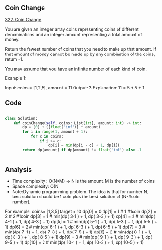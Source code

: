 ## Coin Change

[322. Coin Change](https://leetcode.com/problems/coin-change/description/)

You are given an integer array coins representing coins of different denominations and an integer amount representing a total amount of money.

Return the fewest number of coins that you need to make up that amount. If that amount of money cannot be made up by any combination of the coins, return -1.

You may assume that you have an infinite number of each kind of coin.

 

Example 1:

Input: coins = [1,2,5], amount = 11
Output: 3
Explanation: 11 = 5 + 5 + 1

## Code
```python

class Solution:
    def coinChange(self, coins: List[int], amount: int) -> int:
        dp = [0] + ([float('inf')] * amount)
        for i in range(1, amount + 1):
            for c in coins:
                if i >= c:
                    dp[i] = min(dp[i - c] + 1, dp[i])
        return dp[amount] if dp[amount] != float('inf') else -1
        
```

## Analysis
- Time complexity : O(N*M) -> N is the amount, M is the number of coins
- Space complexity: O(N)
- Note:Dynamic programming problem. The idea is that for number N, best solution should be 1 coin plus the best solution of (N-#coin number).

For example: coins= [1,3,5] target = 10
dp[0] = 0
dp[1] = 1 # 1 #1coin
dp[2] = 2 # 2 #1coin
dp[3] = 1 # min(dp( 3-1 ) + 1, dp( 3-3 ) + 1)
dp[4] = 2 # min(dp( 4-1 ) + 1, dp( 4-3 ) + 1)
dp[5] = 1 # min(dp( 5-1 ) + 1, dp( 5-3 ) + 1, dp( 5-5 ) + 1)
dp[6] = 2 # min(dp( 6-1 ) + 1, dp( 6-3 ) + 1, dp( 6-5 ) + 1)
dp[7] = 3 # min(dp( 7-1 ) + 1, dp( 7-3 ) + 1, dp( 7-5 ) + 1)
dp[8] = 2 # min(dp( 8-1 ) + 1, dp( 8-3 ) + 1, dp( 8-5 ) + 1)
dp[9] = 3 # min(dp( 9-1 ) + 1, dp( 9-3 ) + 1, dp( 9-5 ) + 1)
dp[10] = 2 # min(dp( 10-1 ) + 1, dp( 10-3 ) + 1, dp( 10-5 ) + 1)

